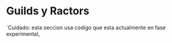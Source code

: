 # Guilds y Ractors

`Cuidado: esta seccion usa codigo que esta actualmente en fase experimental, 


